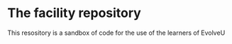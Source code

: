 # The facility repository

This resository is a sandbox of code for the use of the learners of EvolveU
